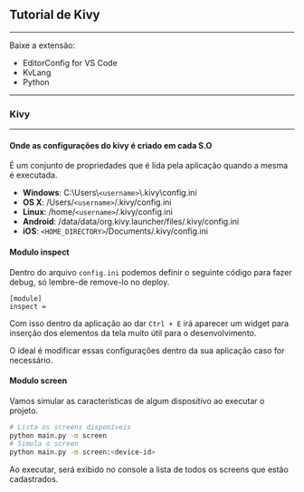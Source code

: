 ## Tutorial de Kivy
***

Baixe a extensão:

* EditorConfig for VS Code
* KvLang
* Python

***
### Kivy
***

#### Onde as configurações do kivy é criado em cada S.O

É um conjunto de propriedades que é lida pela aplicação quando a mesma é executada.

* **Windows**: C:\Users\\`<username>`\\.kivy\config.ini
* **OS X**: /Users/`<username>`/.kivy/config.ini
* **Linux**: /home/`<username>`/.kivy/config.ini
* **Android**: /data/data/org.kivy.launcher/files/.kivy/config.ini
* **iOS**: `<HOME_DIRECTORY>`/Documents/.kivy/config.ini

#### Modulo inspect

Dentro do arquivo `config.ini` podemos definir o seguinte código para fazer debug, só lembre-de remove-lo no deploy.

```
[module]
inspect =
```

Com isso dentro da aplicação ao dar `Ctrl + E` irá aparecer um widget para inserção dos elementos da tela muito útil para o desenvolvimento.

O ideal é modificar essas configurações dentro da sua aplicação caso for necessário.

#### Modulo screen

Vamos simular as características de algum dispositivo ao executar o projeto.

```sh
# Lista os screens disponíveis
python main.py -m screen
# Simula o screen
python main.py -m screen:<device-id>
```

Ao executar, será exibido no console a lista de todos os screens que estão cadastrados.